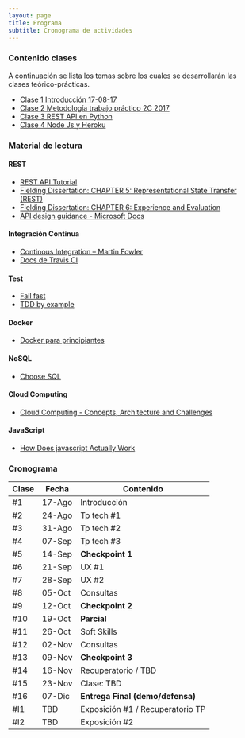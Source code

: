 ```yaml
---
layout: page
title: Programa
subtitle: Cronograma de actividades
---
```

### Contenido clases

A continuaci&oacute;n se lista los temas sobre los cuales se desarrollar&aacute;n las clases te&oacute;rico-pr&aacute;cticas.

* [Clase 1 Introducción 17-08-17](https://drive.google.com/open?id=0B7ZBqy_1wA07dFBkbWpuaGp4dEM0VnF2ZHVRVjJYTHp0Ykhr)
* [Clase 2 Metodología trabajo práctico 2C 2017](http://slides.com/gabrielfusca/tp-2c-2017#/)
* [Clase 3 REST API en Python](https://slides.com/gabrielfusca/python-rest)
* [Clase 4 Node Js y Heroku](https://docs.google.com/presentation/d/1vYZ59U4YHobg9qDt7_4flRW7mo7a-2Zz4Sc_LpDjI6c/edit?usp=sharing)

### Material de lectura

#### REST

* [REST API Tutorial](http://www.restapitutorial.com/)
* [Fielding Dissertation: CHAPTER 5: Representational State Transfer (REST)](https://www.ics.uci.edu/~fielding/pubs/dissertation/rest_arch_style.htm)
* [Fielding Dissertation: CHAPTER 6: Experience and Evaluation](https://www.ics.uci.edu/~fielding/pubs/dissertation/evaluation.htm)
* [API design guidance - Microsoft Docs](https://docs.microsoft.com/en-us/azure/architecture/best-practices/api-design)

#### Integraci&oacute;n Continua

* [Continous Integration – Martin Fowler](http://www.martinfowler.com/articles/continuousIntegration.html)
* [Docs de Travis CI](http://docs.travis-ci.com/user/for-beginners/)

#### Test

* [Fail fast](http://www.martinfowler.com/ieeeSoftware/failFast.pdf)
* [TDD by example](http://www.eecs.yorku.ca/course_archive/2003-04/W/3311/sectionM/case_studies/money/KentBeck_TDD_byexample.pdf)

#### Docker

* [Docker para principiantes](https://prakhar.me/docker-curriculum/)

#### NoSQL

* [Choose SQL](https://stateofprogress.blog/choose-sql-d017cfc08870)

#### Cloud Computing

* [Cloud Computing - Concepts, Architecture and Challenges](https://drive.google.com/open?id=0B3RbSZXZ7S-_VkwxOVl2ajVjQUE)

#### JavaScript
* [How Does javascript Actually Work](https://blog.sessionstack.com/how-does-javascript-actually-work-part-1-b0bacc073cf)

### Cronograma

| Clase | Fecha | Contenido |
| ----- | ----- | --------- |
| #1 | 17-Ago | Introducci&oacute;n |
| #2 | 24-Ago | Tp tech #1 |
| #3 | 31-Ago | Tp tech #2 |
| #4 | 07-Sep | Tp tech #3 |
| #5 | 14-Sep | **Checkpoint 1** |
| #6 | 21-Sep | UX #1 |
| #7 | 28-Sep | UX #2 |
| #8 | 05-Oct | Consultas |
| #9 | 12-Oct | **Checkpoint 2** |
| #10 | 19-Oct | **Parcial** |
| #11 | 26-Oct | Soft Skills |
| #12 | 02-Nov | Consultas |
| #13 | 09-Nov | **Checkpoint 3** |
| #14 | 16-Nov | Recuperatorio / TBD |
| #15 | 23-Nov | Clase: TBD |
| #16 | 07-Dic | **Entrega Final (demo/defensa)** |
| #I1 | TBD | Exposici&oacute;n #1 / Recuperatorio TP |
| #I2 | TBD | Exposici&oacute;n #2 |
